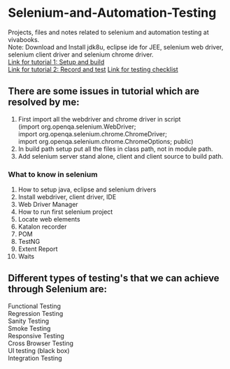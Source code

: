 # Selenium-and-Automation-Testing  
Projects, files and notes related to selenium and automation testing at vivabooks.  
Note: Download and Install jdk8u, eclipse ide for JEE, selenium web driver, selenium client driver and selenium chrome driver.   
[Link for tutorial 1: Setup and build](https://www.youtube.com/watch?v=U-JRw7yRFcA)  
[Link for tutorial 2: Record and test](https://www.youtube.com/watch?v=sVbXRfmipeg) 
[Link for testing checklist](https://www.guru99.com/complete-web-application-testing-checklist.html)  
## There are some issues in tutorial which are resolved by me:  
1) First import all the webdriver and chrome driver in script  
(import org.openqa.selenium.WebDriver;  
import org.openqa.selenium.chrome.ChromeDriver;  
import org.openqa.selenium.chrome.ChromeOptions;
public)  
2) In build path setup put all the files in class path, not in module path.  
3) Add selenium server stand alone, client and client source to build path. 

### What to know in selenium
1) How to setup java, eclipse and selenium drivers
2) Install webdriver, client driver, IDE
3) Web Driver Manager
4) How to run first selenium project
5) Locate web elements
6) Katalon recorder
7) POM
8) TestNG
9) Extent Report 
10) Waits

## Different types of testing's that we can achieve through Selenium are:

Functional Testing  
Regression Testing  
Sanity Testing  
Smoke Testing  
Responsive Testing  
Cross Browser Testing  
UI testing (black box)  
Integration Testing  

